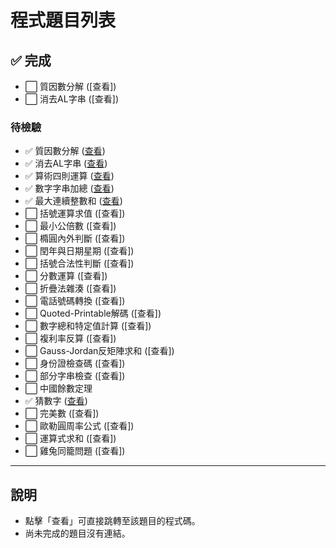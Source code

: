 # 程式題目列表


## ✅ 完成
- ⬜ 質因數分解 ([查看])
- ⬜ 消去AL字串 ([查看])

### 待檢驗

- ✅ 質因數分解 ([查看](./1/main.cpp))
- ✅ 消去AL字串 ([查看](./2/main.cpp))
- ✅ 算術四則運算 ([查看](./3/main.cpp))
- ✅ 數字字串加總 ([查看](./4/main.cpp))
- ✅ 最大連續整數和 ([查看](./5/main.cpp))
- ⬜ 括號運算求值 ([查看])
- ⬜ 最小公倍數 ([查看])
- ⬜ 橢圓內外判斷 ([查看])
- ⬜ 閏年與日期星期 ([查看])
- ⬜ 括號合法性判斷 ([查看])
- ⬜ 分數運算 ([查看])
- ⬜ 折疊法雜湊 ([查看])
- ⬜ 電話號碼轉換 ([查看])
- ⬜ Quoted-Printable解碼 ([查看])
- ⬜ 數字總和特定值計算 ([查看])
- ⬜ 複利率反算 ([查看])
- ⬜ Gauss-Jordan反矩陣求和 ([查看])
- ⬜ 身份證檢查碼 ([查看])
- ⬜ 部分字串檢查 ([查看])
- ⬜ 中國餘數定理
- ✅ 猜數字 ([查看](./21/main.cpp))
- ⬜ 完美數 ([查看])
- ⬜ 歐勒圓周率公式 ([查看])
- ⬜ 運算式求和 ([查看])
- ⬜ 雞兔同籠問題 ([查看])

---

## 說明
- 點擊「查看」可直接跳轉至該題目的程式碼。
- 尚未完成的題目沒有連結。

